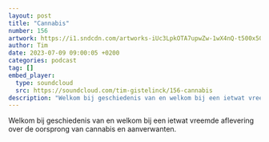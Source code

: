 ```yaml
---
layout: post
title: "Cannabis"
number: 156
artwork: https://i1.sndcdn.com/artworks-iUc3LpkOTA7upwZw-1wX4nQ-t500x500.jpg
author: Tim
date: 2023-07-09 09:00:05 +0200
categories: podcast
tag: []
embed_player:
  type: soundcloud
  src: https://soundcloud.com/tim-gistelinck/156-cannabis
description: "Welkom bij geschiedenis van en welkom bij een ietwat vreemde aflevering over de oorsprong van cannabis en aanverwanten."
---
```

Welkom bij geschiedenis van en welkom bij een ietwat vreemde aflevering over de oorsprong van cannabis en aanverwanten.